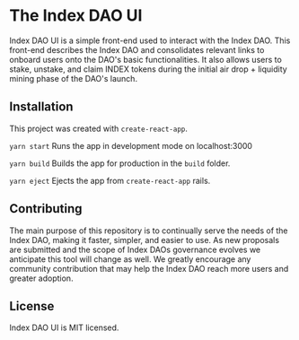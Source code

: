 # The Index DAO UI

Index DAO UI is a simple front-end used to interact with the Index DAO. This front-end describes the Index DAO and consolidates relevant links to onboard users onto the DAO's basic functionalities. It also allows users to stake, unstake, and claim INDEX tokens during the initial air drop + liquidity mining phase of the DAO's launch.

## Installation

This project was created with `create-react-app`.

`yarn start`
Runs the app in development mode on localhost:3000

`yarn build`
Builds the app for production in the `build` folder.

`yarn eject`
Ejects the app from `create-react-app` rails.

## Contributing

The main purpose of this repository is to continually serve the needs of the Index DAO, making it faster, simpler, and easier to use. As new proposals are submitted and the scope of Index DAOs governance evolves we anticipate this tool will change as well.
We greatly encourage any community contribution that may help the Index DAO reach more users and greater adoption.

## License
Index DAO UI is MIT licensed.
